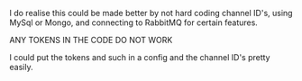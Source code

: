 I do realise this could be made better by not hard coding channel ID's, using MySql or Mongo, and connecting to RabbitMQ for certain features.

ANY TOKENS IN THE CODE DO NOT WORK

I could put the tokens and such in a config and the channel ID's pretty easily.
